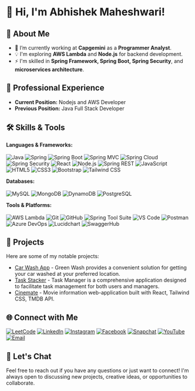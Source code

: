 # 👋 Hi, I'm Abhishek Maheshwari!

<!-- ![Profile Views](https://komarev.com/ghpvc/?username=abhishek12m&color=green) -->

## 🚀 About Me

- 🔭 I’m currently working at **Capgemini** as a **Programmer Analyst**.
- 💡 I'm exploring **AWS Lambda** and **Node.js** for backend development.
- ⚡ I'm skilled in **Spring Framework, Spring Boot, Spring Security**, and **microservices architecture**.
## 💼 Professional Experience

- **Current Position:** Nodejs and AWS Developer
- **Previous Position:** Java Full Stack Developer

## 🛠️ Skills & Tools

**Languages & Frameworks:**<br><br>
![Java](https://img.shields.io/badge/Java-%23ED8B00.svg?style=for-the-badge&logo=openjdk&logoColor=white)
![Spring](https://img.shields.io/badge/Spring-6DB33F?style=for-the-badge&logo=spring&logoColor=white)
![Spring Boot](https://img.shields.io/badge/Spring_Boot-6DB33F?style=for-the-badge&logo=springboot&logoColor=white)
![Spring MVC](https://img.shields.io/badge/Spring_MVC-6DB33F?style=for-the-badge&logo=spring&logoColor=white)
![Spring Cloud](https://img.shields.io/badge/Spring_Cloud-6DB33F?style=for-the-badge&logo=springcloud&logoColor=white)
![Spring Security](https://img.shields.io/badge/Spring_Security-6DB33F?style=for-the-badge&logo=springsecurity&logoColor=white)
![React](https://img.shields.io/badge/React-%2320232a.svg?style=for-the-badge&logo=react&logoColor=%2361DAFB)
![Node.js](https://img.shields.io/badge/Node.js-339933?style=for-the-badge&logo=nodedotjs&logoColor=white)
![Spring REST](https://img.shields.io/badge/Spring_REST-6DB33F?style=for-the-badge&logo=spring&logoColor=white)
![JavaScript](https://img.shields.io/badge/JavaScript-F7DF1E?style=for-the-badge&logo=javascript&logoColor=black)
![HTML5](https://img.shields.io/badge/HTML5-E34F26?style=for-the-badge&logo=html5&logoColor=white)
![CSS3](https://img.shields.io/badge/CSS3-1572B6?style=for-the-badge&logo=css3&logoColor=white)
![Bootstrap](https://img.shields.io/badge/Bootstrap-563D7C?style=for-the-badge&logo=bootstrap&logoColor=white)
![Tailwind CSS](https://img.shields.io/badge/Tailwind_CSS-38B2AC?style=for-the-badge&logo=tailwind-css&logoColor=white)

**Databases:**<br><br>
![MySQL](https://img.shields.io/badge/MySQL-4479A1?style=for-the-badge&logo=mysql&logoColor=white)
![MongoDB](https://img.shields.io/badge/MongoDB-47A248?style=for-the-badge&logo=mongodb&logoColor=white)
![DynamoDB](https://img.shields.io/badge/DynamoDB-4053D6?style=for-the-badge&logo=amazon-dynamodb&logoColor=white)
![PostgreSQL](https://img.shields.io/badge/PostgreSQL-336791?style=for-the-badge&logo=postgresql&logoColor=white)

**Tools & Platforms:**<br><br>
![AWS Lambda](https://img.shields.io/badge/AWS_Lambda-FF9900?style=for-the-badge&logo=amazonaws&logoColor=white)
![Git](https://img.shields.io/badge/Git-F05032?style=for-the-badge&logo=git&logoColor=white)
![GitHub](https://img.shields.io/badge/GitHub-%23121011.svg?style=for-the-badge&logo=github&logoColor=white)
![Spring Tool Suite](https://img.shields.io/badge/Spring_Tool_Suite-6DB33F?style=for-the-badge&logo=spring&logoColor=white)
![VS Code](https://img.shields.io/badge/VS_Code-007ACC?style=for-the-badge&logo=visual-studio-code&logoColor=white)
![Postman](https://img.shields.io/badge/Postman-FF6C37?style=for-the-badge&logo=postman&logoColor=white)
![Azure DevOps](https://img.shields.io/badge/Azure_DevOps-0078D7?style=for-the-badge&logo=azuredevops&logoColor=white)
![Lucidchart](https://img.shields.io/badge/Lucidchart-F28D1A?style=for-the-badge&logo=lucidchart&logoColor=white)
![SwaggerHub](https://img.shields.io/badge/SwaggerHub-85EA2D?style=for-the-badge&logo=swagger&logoColor=black)

<!-- ## 📈 GitHub Stats

![Your GitHub stats](https://github-readme-stats.vercel.app/api?username=abhishek12m&show_icons=true&theme=radical)
![Top Langs](https://github-readme-stats.vercel.app/api/top-langs/?username=abhishek12m&layout=compact&theme=radical)

## 🔥 Streak Stats

![GitHub Streak](http://github-readme-streak-stats.herokuapp.com?user=abhishek12m&theme=radical) -->

## 📂 Projects

Here are some of my notable projects:

- [Car Wash App](https://github.com/abhishek12m/on-demand-car-wash-deployed) - Green Wash provides a convenient solution for getting your car washed at your preferred location.
- [Task Stacker](https://github.com/abhishek12m/task-stacker-deployed) - Task Manager is a comprehensive application designed to facilitate task management for both users and managers.
- [Cinemate](https://github.com/abhishek12m/cinemate) - Movie information web-application built with React, Tailwind CSS, TMDB API.

## 🌐 Connect with Me
[![LeetCode](https://img.shields.io/badge/LeetCode-FFA116.svg?style=for-the-badge&logo=leetcode&logoColor=white)](https://leetcode.com/u/abhishekk12m/)
[![LinkedIn](https://img.shields.io/badge/LinkedIn-%230077B5.svg?style=for-the-badge&logo=linkedin&logoColor=white)](https://linkedin.com/in/abhishekk12m)
[![Instagram](https://img.shields.io/badge/Instagram-%23E4405F.svg?style=for-the-badge&logo=instagram&logoColor=white)](https://instagram.com/abhishekk12m)
[![Facebook](https://img.shields.io/badge/Facebook-%231877F2.svg?style=for-the-badge&logo=facebook&logoColor=white)](https://facebook.com/abhishekk12m)
[![Snapchat](https://img.shields.io/badge/Snapchat-%23FFFC00.svg?style=for-the-badge&logo=snapchat&logoColor=black)](https://snapchat.com/add/abhishekk12m)
[![YouTube](https://img.shields.io/badge/YouTube-%23FF0000.svg?style=for-the-badge&logo=YouTube&logoColor=white)](https://youtube.com/abhishekk12m)
[![Email](https://img.shields.io/badge/Email-D14836?style=for-the-badge&logo=gmail&logoColor=white)](mailto:abhishekmaheshwari1209@gmail.com)

## 💬 Let's Chat

Feel free to reach out if you have any questions or just want to connect! I'm always open to discussing new projects, creative ideas, or opportunities to collaborate.


